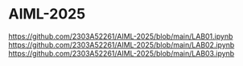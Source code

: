 # AIML-2025
https://github.com/2303A52261/AIML-2025/blob/main/LAB01.ipynb
https://github.com/2303A52261/AIML-2025/blob/main/LAB02.ipynb
https://github.com/2303A52261/AIML-2025/blob/main/LAB03.ipynb
